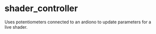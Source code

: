 # shader_controller
Uses potentiometers connected to an ardiono to update parameters for a live shader.
